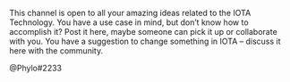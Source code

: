 This channel is open to all your amazing ideas related to the IOTA Technology. You have a use case in mind, but don’t know how to accomplish it? 
Post it here, maybe someone can pick it up or collaborate with you. 
You have a suggestion to change something in IOTA – discuss it here with the community.

@Phylo#2233
